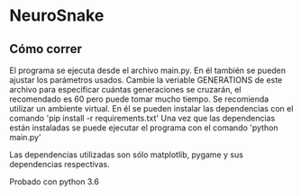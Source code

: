 # NeuroSnake

## Cómo correr
El programa se ejecuta desde el archivo main.py. En él también se pueden ajustar los parámetros usados. Cambie la veriable GENERATIONS de este archivo para especificar cuántas generaciones se cruzarán, el recomendado es 60 pero puede tomar mucho tiempo.
Se recomienda utilizar un ambiente virtual. En él se pueden instalar las dependencias con el comando 'pip install -r requirements.txt'
Una vez que las dependencias están instaladas se puede ejecutar el programa con el comando 'python main.py'

Las dependencias utilizadas son sólo matplotlib, pygame y sus dependencias respectivas.

Probado con python 3.6
